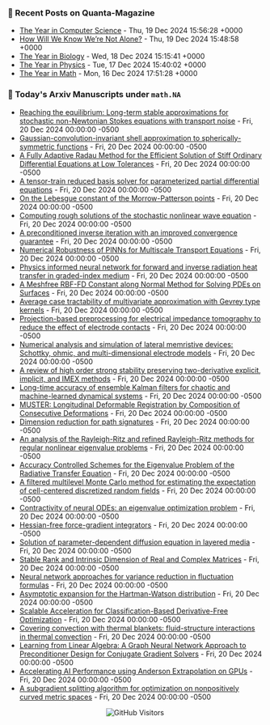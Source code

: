 ### 📝 Recent Posts on Quanta-Magazine
<!-- quanta starts -->
* <a href="https://www.quantamagazine.org/the-year-in-computer-science-20241219/">The Year in Computer Science</a> - Thu, 19 Dec 2024 15:56:28 +0000
* <a href="https://www.quantamagazine.org/how-will-we-know-were-not-alone-20241219/">How Will We Know We’re Not Alone?</a> - Thu, 19 Dec 2024 15:48:58 +0000
* <a href="https://www.quantamagazine.org/the-year-in-biology-20241218/">The Year in Biology</a> - Wed, 18 Dec 2024 15:15:41 +0000
* <a href="https://www.quantamagazine.org/the-year-in-physics-20241217/">The Year in Physics</a> - Tue, 17 Dec 2024 15:40:02 +0000
* <a href="https://www.quantamagazine.org/the-year-in-math-20241216/">The Year in Math</a> - Mon, 16 Dec 2024 17:51:28 +0000
<!-- quanta ends -->


### 📝 Today's Arxiv Manuscripts under ``math.NA``
<!-- arxiv-math-na starts -->
* <a href="https://arxiv.org/abs/2412.14316">Reaching the equilibrium: Long-term stable approximations for stochastic non-Newtonian Stokes equations with transport noise</a> - Fri, 20 Dec 2024 00:00:00 -0500
* <a href="https://arxiv.org/abs/2412.14350">Gaussian-convolution-invariant shell approximation to spherically-symmetric functions</a> - Fri, 20 Dec 2024 00:00:00 -0500
* <a href="https://arxiv.org/abs/2412.14362">A Fully Adaptive Radau Method for the Efficient Solution of Stiff Ordinary Differential Equations at Low Tolerances</a> - Fri, 20 Dec 2024 00:00:00 -0500
* <a href="https://arxiv.org/abs/2412.14460">A tensor-train reduced basis solver for parameterized partial differential equations</a> - Fri, 20 Dec 2024 00:00:00 -0500
* <a href="https://arxiv.org/abs/2412.14595">On the Lebesgue constant of the Morrow-Patterson points</a> - Fri, 20 Dec 2024 00:00:00 -0500
* <a href="https://arxiv.org/abs/2412.14644">Computing rough solutions of the stochastic nonlinear wave equation</a> - Fri, 20 Dec 2024 00:00:00 -0500
* <a href="https://arxiv.org/abs/2412.14665">A preconditioned inverse iteration with an improved convergence guarantee</a> - Fri, 20 Dec 2024 00:00:00 -0500
* <a href="https://arxiv.org/abs/2412.14683">Numerical Robustness of PINNs for Multiscale Transport Equations</a> - Fri, 20 Dec 2024 00:00:00 -0500
* <a href="https://arxiv.org/abs/2412.14699">Physics informed neural network for forward and inverse radiation heat transfer in graded-index medium</a> - Fri, 20 Dec 2024 00:00:00 -0500
* <a href="https://arxiv.org/abs/2412.14761">A Meshfree RBF-FD Constant along Normal Method for Solving PDEs on Surfaces</a> - Fri, 20 Dec 2024 00:00:00 -0500
* <a href="https://arxiv.org/abs/2412.14791">Average case tractability of multivariate approximation with Gevrey type kernels</a> - Fri, 20 Dec 2024 00:00:00 -0500
* <a href="https://arxiv.org/abs/2412.15009">Projection-based preprocessing for electrical impedance tomography to reduce the effect of electrode contacts</a> - Fri, 20 Dec 2024 00:00:00 -0500
* <a href="https://arxiv.org/abs/2412.15065">Numerical analysis and simulation of lateral memristive devices: Schottky, ohmic, and multi-dimensional electrode models</a> - Fri, 20 Dec 2024 00:00:00 -0500
* <a href="https://arxiv.org/abs/2412.15142">A review of high order strong stability preserving two-derivative explicit, implicit, and IMEX methods</a> - Fri, 20 Dec 2024 00:00:00 -0500
* <a href="https://arxiv.org/abs/2412.14318">Long-time accuracy of ensemble Kalman filters for chaotic and machine-learned dynamical systems</a> - Fri, 20 Dec 2024 00:00:00 -0500
* <a href="https://arxiv.org/abs/2412.14671">MUSTER: Longitudinal Deformable Registration by Composition of Consecutive Deformations</a> - Fri, 20 Dec 2024 00:00:00 -0500
* <a href="https://arxiv.org/abs/2412.14723">Dimension reduction for path signatures</a> - Fri, 20 Dec 2024 00:00:00 -0500
* <a href="https://arxiv.org/abs/2212.00302">An analysis of the Rayleigh-Ritz and refined Rayleigh-Ritz methods for regular nonlinear eigenvalue problems</a> - Fri, 20 Dec 2024 00:00:00 -0500
* <a href="https://arxiv.org/abs/2307.07780">Accuracy Controlled Schemes for the Eigenvalue Problem of the Radiative Transfer Equation</a> - Fri, 20 Dec 2024 00:00:00 -0500
* <a href="https://arxiv.org/abs/2311.06069">A filtered multilevel Monte Carlo method for estimating the expectation of cell-centered discretized random fields</a> - Fri, 20 Dec 2024 00:00:00 -0500
* <a href="https://arxiv.org/abs/2402.13092">Contractivity of neural ODEs: an eigenvalue optimization problem</a> - Fri, 20 Dec 2024 00:00:00 -0500
* <a href="https://arxiv.org/abs/2403.10370">Hessian-free force-gradient integrators</a> - Fri, 20 Dec 2024 00:00:00 -0500
* <a href="https://arxiv.org/abs/2407.02257">Solution of parameter-dependent diffusion equation in layered media</a> - Fri, 20 Dec 2024 00:00:00 -0500
* <a href="https://arxiv.org/abs/2407.21594">Stable Rank and Intrinsic Dimension of Real and Complex Matrices</a> - Fri, 20 Dec 2024 00:00:00 -0500
* <a href="https://arxiv.org/abs/2410.00278">Neural network approaches for variance reduction in fluctuation formulas</a> - Fri, 20 Dec 2024 00:00:00 -0500
* <a href="https://arxiv.org/abs/2001.09579">Asymptotic expansion for the Hartman-Watson distribution</a> - Fri, 20 Dec 2024 00:00:00 -0500
* <a href="https://arxiv.org/abs/2309.11036">Scalable Acceleration for Classification-Based Derivative-Free Optimization</a> - Fri, 20 Dec 2024 00:00:00 -0500
* <a href="https://arxiv.org/abs/2404.01172">Covering convection with thermal blankets: fluid-structure interactions in thermal convection</a> - Fri, 20 Dec 2024 00:00:00 -0500
* <a href="https://arxiv.org/abs/2405.15557">Learning from Linear Algebra: A Graph Neural Network Approach to Preconditioner Design for Conjugate Gradient Solvers</a> - Fri, 20 Dec 2024 00:00:00 -0500
* <a href="https://arxiv.org/abs/2410.19460">Accelerating AI Performance using Anderson Extrapolation on GPUs</a> - Fri, 20 Dec 2024 00:00:00 -0500
* <a href="https://arxiv.org/abs/2412.06730">A subgradient splitting algorithm for optimization on nonpositively curved metric spaces</a> - Fri, 20 Dec 2024 00:00:00 -0500
<!-- arxiv-math-na ends -->

<div align="center">
  
![GitHub Visitors](https://api.visitorbadge.io/api/visitors?path=https%3A%2F%2Fgithub.com%2Flowrank&label=profile%20views&labelColor=%231e1e2e&countColor=%23cba6f7)



</div>
